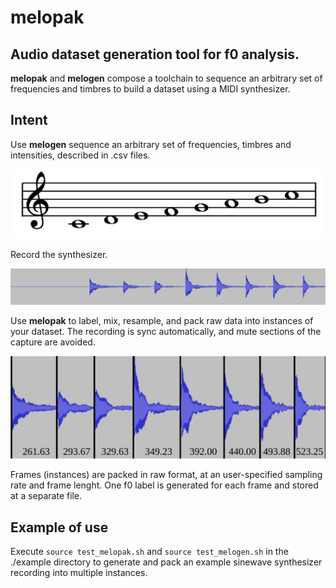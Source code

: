 # melopak
## Audio dataset generation tool for f0 analysis.

**melopak** and **melogen** compose a toolchain to sequence an arbitrary set of frequencies and timbres to build a dataset using a MIDI synthesizer.

## Intent

Use **melogen** sequence an arbitrary set of frequencies, timbres and intensities, described in .csv files.

![](img/scale.png)

Record the synthesizer.

![](img/unpacked.png)

Use **melopak** to label, mix, resample, and pack raw data into instances of your dataset. 
The recording is sync automatically, and mute sections of the capture are avoided.

![](img/packed.png)

Frames (instances) are packed in raw format, at an user-specified sampling rate and frame lenght. One f0 label is generated for each frame and stored at a separate file.

## Example of use

Execute `source test_melopak.sh` and `source test_melogen.sh` in the ./example directory to generate and pack an example sinewave synthesizer recording into multiple instances.